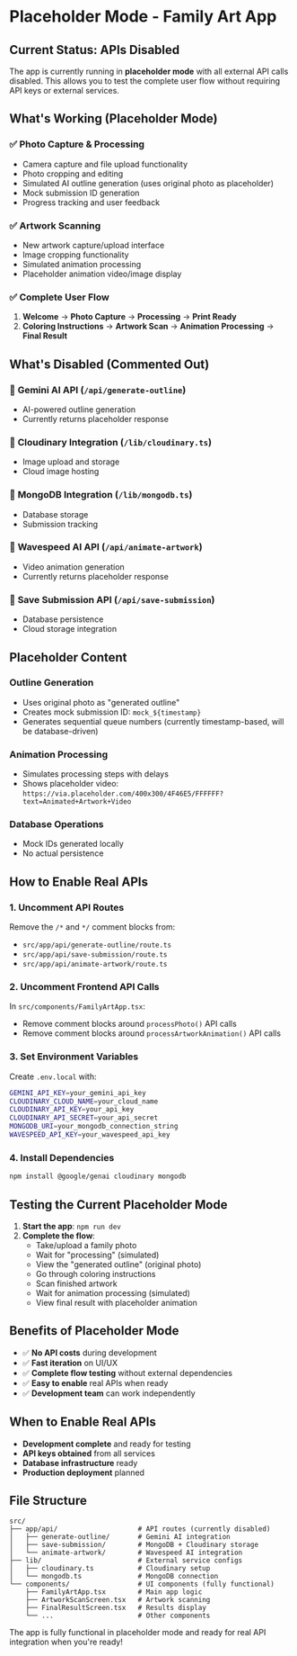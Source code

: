 # Placeholder Mode - Family Art App

## Current Status: APIs Disabled

The app is currently running in **placeholder mode** with all external API calls disabled. This allows you to test the complete user flow without requiring API keys or external services.

## What's Working (Placeholder Mode)

### ✅ **Photo Capture & Processing**
- Camera capture and file upload functionality
- Photo cropping and editing
- Simulated AI outline generation (uses original photo as placeholder)
- Mock submission ID generation
- Progress tracking and user feedback

### ✅ **Artwork Scanning**
- New artwork capture/upload interface
- Image cropping functionality
- Simulated animation processing
- Placeholder animation video/image display

### ✅ **Complete User Flow**
1. **Welcome** → **Photo Capture** → **Processing** → **Print Ready**
2. **Coloring Instructions** → **Artwork Scan** → **Animation Processing** → **Final Result**

## What's Disabled (Commented Out)

### 🔴 **Gemini AI API** (`/api/generate-outline`)
- AI-powered outline generation
- Currently returns placeholder response

### 🔴 **Cloudinary Integration** (`/lib/cloudinary.ts`)
- Image upload and storage
- Cloud image hosting

### 🔴 **MongoDB Integration** (`/lib/mongodb.ts`)
- Database storage
- Submission tracking

### 🔴 **Wavespeed AI API** (`/api/animate-artwork`)
- Video animation generation
- Currently returns placeholder response

### 🔴 **Save Submission API** (`/api/save-submission`)
- Database persistence
- Cloud storage integration

## Placeholder Content

### **Outline Generation**
- Uses original photo as "generated outline"
- Creates mock submission ID: `mock_${timestamp}`
- Generates sequential queue numbers (currently timestamp-based, will be database-driven)

### **Animation Processing**
- Simulates processing steps with delays
- Shows placeholder video: `https://via.placeholder.com/400x300/4F46E5/FFFFFF?text=Animated+Artwork+Video`

### **Database Operations**
- Mock IDs generated locally
- No actual persistence

## How to Enable Real APIs

### 1. **Uncomment API Routes**
Remove the `/*` and `*/` comment blocks from:
- `src/app/api/generate-outline/route.ts`
- `src/app/api/save-submission/route.ts`
- `src/app/api/animate-artwork/route.ts`

### 2. **Uncomment Frontend API Calls**
In `src/components/FamilyArtApp.tsx`:
- Remove comment blocks around `processPhoto()` API calls
- Remove comment blocks around `processArtworkAnimation()` API calls

### 3. **Set Environment Variables**
Create `.env.local` with:
```bash
GEMINI_API_KEY=your_gemini_api_key
CLOUDINARY_CLOUD_NAME=your_cloud_name
CLOUDINARY_API_KEY=your_api_key
CLOUDINARY_API_SECRET=your_api_secret
MONGODB_URI=your_mongodb_connection_string
WAVESPEED_API_KEY=your_wavespeed_api_key
```

### 4. **Install Dependencies**
```bash
npm install @google/genai cloudinary mongodb
```

## Testing the Current Placeholder Mode

1. **Start the app**: `npm run dev`
2. **Complete the flow**:
   - Take/upload a family photo
   - Wait for "processing" (simulated)
   - View the "generated outline" (original photo)
   - Go through coloring instructions
   - Scan finished artwork
   - Wait for animation processing (simulated)
   - View final result with placeholder animation

## Benefits of Placeholder Mode

- ✅ **No API costs** during development
- ✅ **Fast iteration** on UI/UX
- ✅ **Complete flow testing** without external dependencies
- ✅ **Easy to enable** real APIs when ready
- ✅ **Development team** can work independently

## When to Enable Real APIs

- **Development complete** and ready for testing
- **API keys obtained** from all services
- **Database infrastructure** ready
- **Production deployment** planned

## File Structure

```
src/
├── app/api/                    # API routes (currently disabled)
│   ├── generate-outline/       # Gemini AI integration
│   ├── save-submission/        # MongoDB + Cloudinary storage
│   └── animate-artwork/        # Wavespeed AI integration
├── lib/                        # External service configs
│   ├── cloudinary.ts           # Cloudinary setup
│   └── mongodb.ts              # MongoDB connection
└── components/                 # UI components (fully functional)
    ├── FamilyArtApp.tsx        # Main app logic
    ├── ArtworkScanScreen.tsx   # Artwork scanning
    ├── FinalResultScreen.tsx   # Results display
    └── ...                     # Other components
```

The app is fully functional in placeholder mode and ready for real API integration when you're ready! 